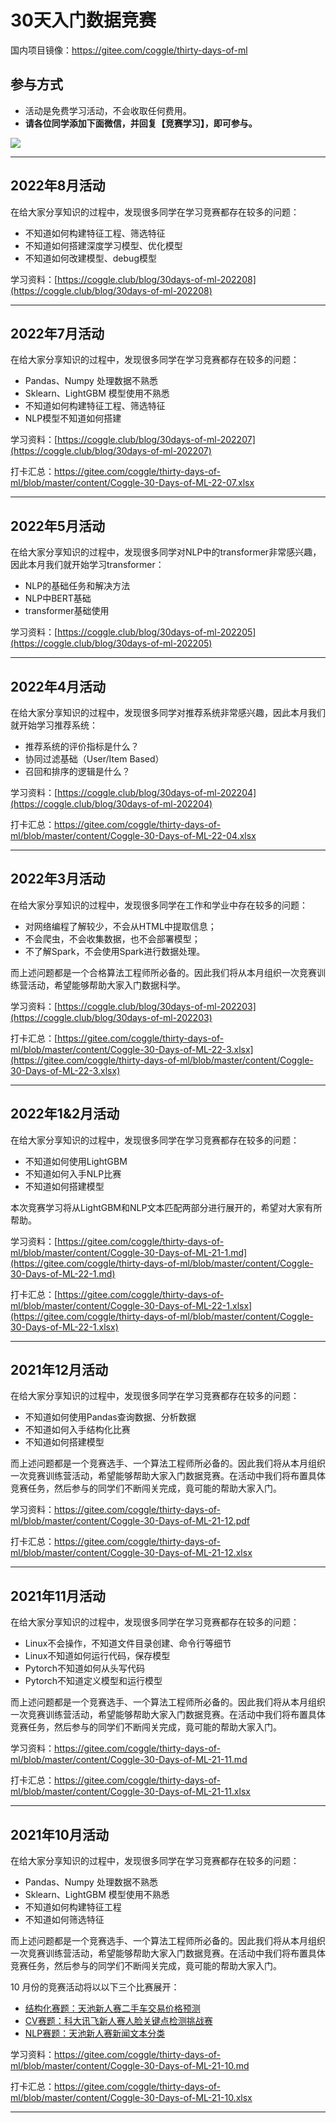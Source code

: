 # 30天入门数据竞赛

国内项目镜像：https://gitee.com/coggle/thirty-days-of-ml

## 参与方式

* 活动是免费学习活动，不会收取任何费用。
* **请各位同学添加下面微信，并回复【竞赛学习】，即可参与。**

![](https://cdn.coggle.club/coggle666_qrcode.png)

---

## 2022年8月活动

在给大家分享知识的过程中，发现很多同学在学习竞赛都存在较多的问题：

- 不知道如何构建特征工程、筛选特征
- 不知道如何搭建深度学习模型、优化模型
- 不知道如何改建模型、debug模型


学习资料：[https://coggle.club/blog/30days-of-ml-202208](https://coggle.club/blog/30days-of-ml-202208)

---

## 2022年7月活动

在给大家分享知识的过程中，发现很多同学在学习竞赛都存在较多的问题：

- Pandas、Numpy 处理数据不熟悉
- Sklearn、LightGBM 模型使用不熟悉
- 不知道如何构建特征工程、筛选特征
- NLP模型不知道如何搭建

学习资料：[https://coggle.club/blog/30days-of-ml-202207](https://coggle.club/blog/30days-of-ml-202207)

打卡汇总：https://gitee.com/coggle/thirty-days-of-ml/blob/master/content/Coggle-30-Days-of-ML-22-07.xlsx

---

## 2022年5月活动

在给大家分享知识的过程中，发现很多同学对NLP中的transformer非常感兴趣，因此本月我们就开始学习transformer：

- NLP的基础任务和解决方法
- NLP中BERT基础
- transformer基础使用

学习资料：[https://coggle.club/blog/30days-of-ml-202205](https://coggle.club/blog/30days-of-ml-202205)

---

## 2022年4月活动

在给大家分享知识的过程中，发现很多同学对推荐系统非常感兴趣，因此本月我们就开始学习推荐系统：

- 推荐系统的评价指标是什么？
- 协同过滤基础（User/Item Based）
- 召回和排序的逻辑是什么？

学习资料：[https://coggle.club/blog/30days-of-ml-202204](https://coggle.club/blog/30days-of-ml-202204)

打卡汇总：https://gitee.com/coggle/thirty-days-of-ml/blob/master/content/Coggle-30-Days-of-ML-22-04.xlsx

---

## 2022年3月活动

在给大家分享知识的过程中，发现很多同学在工作和学业中存在较多的问题：

* 对网络编程了解较少，不会从HTML中提取信息；
* 不会爬虫，不会收集数据，也不会部署模型；
* 不了解Spark，不会使用Spark进行数据处理。


而上述问题都是一个合格算法工程师所必备的。因此我们将从本月组织一次竞赛训练营活动，希望能够帮助大家入门数据科学。

学习资料：[https://coggle.club/blog/30days-of-ml-202203](https://coggle.club/blog/30days-of-ml-202203)

打卡汇总：[https://gitee.com/coggle/thirty-days-of-ml/blob/master/content/Coggle-30-Days-of-ML-22-3.xlsx](https://gitee.com/coggle/thirty-days-of-ml/blob/master/content/Coggle-30-Days-of-ML-22-3.xlsx)

---

## 2022年1&2月活动

在给大家分享知识的过程中，发现很多同学在学习竞赛都存在较多的问题：

- 不知道如何使用LightGBM
- 不知道如何入手NLP比赛
- 不知道如何搭建模型

本次竞赛学习将从LightGBM和NLP文本匹配两部分进行展开的，希望对大家有所帮助。

学习资料：[https://gitee.com/coggle/thirty-days-of-ml/blob/master/content/Coggle-30-Days-of-ML-21-1.md](https://gitee.com/coggle/thirty-days-of-ml/blob/master/content/Coggle-30-Days-of-ML-22-1.md)

打卡汇总：[https://gitee.com/coggle/thirty-days-of-ml/blob/master/content/Coggle-30-Days-of-ML-22-1.xlsx](https://gitee.com/coggle/thirty-days-of-ml/blob/master/content/Coggle-30-Days-of-ML-22-1.xlsx)


---

## 2021年12月活动

在给大家分享知识的过程中，发现很多同学在学习竞赛都存在较多的问题：
- 不知道如何使用Pandas查询数据、分析数据
- 不知道如何入手结构化比赛
- 不知道如何搭建模型

而上述问题都是一个竞赛选手、一个算法工程师所必备的。因此我们将从本月组织一次竞赛训练营活动，希望能够帮助大家入门数据竞赛。在活动中我们将布置具体竞赛任务，然后参与的同学们不断闯关完成，竟可能的帮助大家入门。

学习资料：https://gitee.com/coggle/thirty-days-of-ml/blob/master/content/Coggle-30-Days-of-ML-21-12.pdf

打卡汇总：https://gitee.com/coggle/thirty-days-of-ml/blob/master/content/Coggle-30-Days-of-ML-21-12.xlsx

---

## 2021年11月活动

在给大家分享知识的过程中，发现很多同学在学习竞赛都存在较多的问题：

* Linux不会操作，不知道文件目录创建、命令行等细节
* Linux不知道如何运行代码，保存模型
* Pytorch不知道如何从头写代码
* Pytorch不知道定义模型和运行模型

而上述问题都是一个竞赛选手、一个算法工程师所必备的。因此我们将从本月组织一次竞赛训练营活动，希望能够帮助大家入门数据竞赛。在活动中我们将布置具体竞赛任务，然后参与的同学们不断闯关完成，竟可能的帮助大家入门。

学习资料：https://gitee.com/coggle/thirty-days-of-ml/blob/master/content/Coggle-30-Days-of-ML-21-11.md

打卡汇总：https://gitee.com/coggle/thirty-days-of-ml/blob/master/content/Coggle-30-Days-of-ML-21-11.xlsx

---

## 2021年10月活动

在给大家分享知识的过程中，发现很多同学在学习竞赛都存在较多的问题：

* Pandas、Numpy 处理数据不熟悉
* Sklearn、LightGBM 模型使用不熟悉
* 不知道如何构建特征工程
* 不知道如何筛选特征

而上述问题都是一个竞赛选手、一个算法工程师所必备的。因此我们将从本月组织一次竞赛训练营活动，希望能够帮助大家入门数据竞赛。在活动中我们将布置具体竞赛任务，然后参与的同学们不断闯关完成，竟可能的帮助大家入门。

10 月份的竞赛活动将以以下三个比赛展开：

* [结构化赛题：天池新人赛二手车交易价格预测](https://tianchi.aliyun.com/competition/entrance/231784/introduction)
* [CV赛题：科大讯飞新人赛人脸关键点检测挑战赛](https://challenge.xfyun.cn/topic/info?type=key-points-of-human-face&ch=dw-sq-1)
* [NLP赛题：天池新人赛新闻文本分类](https://tianchi.aliyun.com/competition/entrance/531810/introduction)

学习资料：https://gitee.com/coggle/thirty-days-of-ml/blob/master/content/Coggle-30-Days-of-ML-21-10.md

打卡汇总：https://gitee.com/coggle/thirty-days-of-ml/blob/master/content/Coggle-30-Days-of-ML-21-10.xlsx

---

